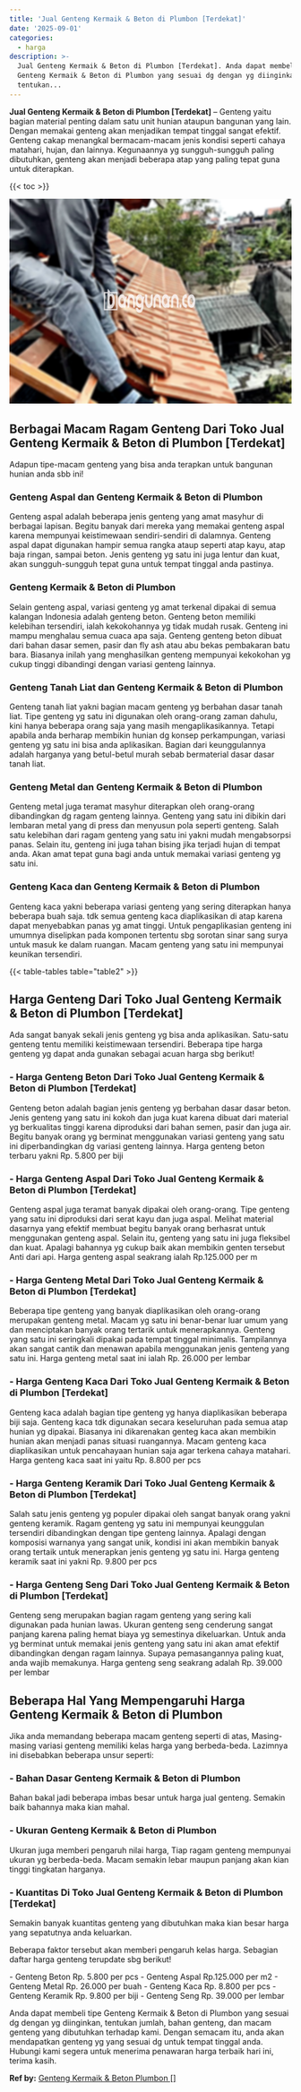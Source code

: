 ```yaml
---
title: 'Jual Genteng Kermaik & Beton di Plumbon [Terdekat]'
date: '2025-09-01'
categories:
  - harga
description: >-
  Jual Genteng Kermaik & Beton di Plumbon [Terdekat]. Anda dapat membeli tipe
  Genteng Kermaik & Beton di Plumbon yang sesuai dg dengan yg diinginkan,
  tentukan...
---
```


**Jual Genteng Kermaik & Beton di Plumbon \[Terdekat\]** – Genteng yaitu bagian material penting dalam satu unit hunian ataupun bangunan yang lain. Dengan memakai genteng akan menjadikan tempat tinggal sangat efektif. Genteng cakap menangkal bermacam-macam jenis kondisi seperti cahaya matahari, hujan, dan lainnya. Kegunaannya yg sungguh-sungguh paling dibutuhkan, genteng akan menjadi beberapa atap yang paling tepat guna untuk diterapkan.

{{< toc >}}

![Jual Genteng Kermaik & Beton di Plumbon [Terdekat]](/images/genteng-minimalis-murah15.png)

## Berbagai Macam Ragam Genteng Dari Toko Jual Genteng Kermaik & Beton di Plumbon \[Terdekat\]

Adapun tipe-macam genteng yang bisa anda terapkan untuk bangunan hunian anda sbb ini!

### Genteng Aspal dan Genteng Kermaik & Beton di Plumbon

Genteng aspal adalah beberapa jenis genteng yang amat masyhur di berbagai lapisan. Begitu banyak dari mereka yang memakai genteng aspal karena mempunyai keistimewaan sendiri-sendiri di dalamnya. Genteng aspal dapat digunakan hampir semua rangka ataup seperti atap kayu, atap baja ringan, sampai beton. Jenis genteng yg satu ini juga lentur dan kuat, akan sungguh-sungguh tepat guna untuk tempat tinggal anda pastinya.

### Genteng Kermaik & Beton di Plumbon

Selain genteng aspal, variasi genteng yg amat terkenal dipakai di semua kalangan Indonesia adalah genteng beton. Genteng beton memiliki kelebihan tersendiri, ialah kekokohannya yg tidak mudah rusak. Genteng ini mampu menghalau semua cuaca apa saja. Genteng genteng beton dibuat dari bahan dasar semen, pasir dan fly ash atau abu bekas pembakaran batu bara. Biasanya inilah yang menghasilkan genteng mempunyai kekokohan yg cukup tinggi dibandingi dengan variasi genteng lainnya.

### Genteng Tanah Liat dan Genteng Kermaik & Beton di Plumbon

Genteng tanah liat yakni bagian macam genteng yg berbahan dasar tanah liat. Tipe genteng yg satu ini digunakan oleh orang-orang zaman dahulu, kini hanya beberapa orang saja yang masih mengaplikasikannya. Tetapi apabila anda berharap membikin hunian dg konsep perkampungan, variasi genteng yg satu ini bisa anda aplikasikan. Bagian dari keunggulannya adalah harganya yang betul-betul murah sebab bermaterial dasar dasar tanah liat.

### Genteng Metal dan Genteng Kermaik & Beton di Plumbon

Genteng metal juga teramat masyhur diterapkan oleh orang-orang dibandingkan dg ragam genteng lainnya. Genteng yang satu ini dibikin dari lembaran metal yang di press dan menyusun pola seperti genteng. Salah satu kelebihan dari ragam genteng yang satu ini yakni mudah mengabsorpsi panas. Selain itu, genteng ini juga tahan bising jika terjadi hujan di tempat anda. Akan amat tepat guna bagi anda untuk memakai variasi genteng yg satu ini.

### Genteng Kaca dan Genteng Kermaik & Beton di Plumbon

Genteng kaca yakni beberapa variasi genteng yang sering diterapkan hanya beberapa buah saja. tdk semua genteng kaca diaplikasikan di atap karena dapat menyebabkan panas yg amat tinggi. Untuk pengaplikasian genteng ini umumnya diselipkan pada komponen tertentu sbg sorotan sinar sang surya untuk masuk ke dalam ruangan. Macam genteng yang satu ini mempunyai keunikan tersendiri.

{{< table-tables table="table2" >}}

## Harga Genteng Dari Toko Jual Genteng Kermaik & Beton di Plumbon \[Terdekat\]

Ada sangat banyak sekali jenis genteng yg bisa anda aplikasikan. Satu-satu genteng tentu memiliki keistimewaan tersendiri. Beberapa tipe harga genteng yg dapat anda gunakan sebagai acuan harga sbg berikut!

### \- Harga Genteng Beton Dari Toko Jual Genteng Kermaik & Beton di Plumbon \[Terdekat\]

Genteng beton adalah bagian jenis genteng yg berbahan dasar dasar beton. Jenis genteng yang satu ini kokoh dan juga kuat karena dibuat dari material yg berkualitas tinggi karena diproduksi dari bahan semen, pasir dan juga air. Begitu banyak orang yg berminat menggunakan variasi genteng yang satu ini diperbandingkan dg variasi genteng lainnya. Harga genteng beton terbaru yakni Rp. 5.800 per biji

### \- Harga Genteng Aspal Dari Toko Jual Genteng Kermaik & Beton di Plumbon \[Terdekat\]

Genteng aspal juga teramat banyak dipakai oleh orang-orang. Tipe genteng yang satu ini diproduksi dari serat kayu dan juga aspal. Melihat material dasarnya yang efektif membuat begitu banyak orang berhasrat untuk menggunakan genteng aspal. Selain itu, genteng yang satu ini juga fleksibel dan kuat. Apalagi bahannya yg cukup baik akan membikin genten tersebut Anti dari api. Harga genteng aspal seakrang ialah Rp.125.000 per m

### \- Harga Genteng Metal Dari Toko Jual Genteng Kermaik & Beton di Plumbon \[Terdekat\]

Beberapa tipe genteng yang banyak diaplikasikan oleh orang-orang merupakan genteng metal. Macam yg satu ini benar-benar luar umum yang dan menciptakan banyak orang tertarik untuk menerapkannya. Genteng yang satu ini seringkali dipakai pada tempat tinggal minimalis. Tampilannya akan sangat cantik dan menawan apabila menggunakan jenis genteng yang satu ini. Harga genteng metal saat ini ialah Rp. 26.000 per lembar

### \- Harga Genteng Kaca Dari Toko Jual Genteng Kermaik & Beton di Plumbon \[Terdekat\]

Genteng kaca adalah bagian tipe genteng yg hanya diaplikasikan beberapa biji saja. Genteng kaca tdk digunakan secara keseluruhan pada semua atap hunian yg dipakai. Biasanya ini dikarenakan genteg kaca akan membikin hunian akan menjadi panas situasi ruangannya. Macam genteng kaca diaplikasikan untuk pencahayaan hunian saja agar terkena cahaya matahari. Harga genteng kaca saat ini yaitu Rp. 8.800 per pcs

### \- Harga Genteng Keramik Dari Toko Jual Genteng Kermaik & Beton di Plumbon \[Terdekat\]

Salah satu jenis genteng yg populer dipakai oleh sangat banyak orang yakni genteng keramik. Ragam genteng yg satu ini mempunyai keunggulan tersendiri dibandingkan dengan tipe genteng lainnya. Apalagi dengan komposisi warnanya yang sangat unik, kondisi ini akan membikin banyak orang tertaik untuk menerapkan jenis genteng yg satu ini. Harga genteng keramik saat ini yakni Rp. 9.800 per pcs

### \- Harga Genteng Seng Dari Toko Jual Genteng Kermaik & Beton di Plumbon \[Terdekat\]

Genteng seng merupakan bagian ragam genteng yang sering kali digunakan pada hunian lawas. Ukuran genteng seng cenderung sangat panjang karena paling hemat biaya yg semestinya dikeluarkan. Untuk anda yg berminat untuk memakai jenis genteng yang satu ini akan amat efektif dibandingkan dengan ragam lainnya. Supaya pemasangannya paling kuat, anda wajib memakunya. Harga genteng seng seakrang adalah Rp. 39.000 per lembar

## Beberapa Hal Yang Mempengaruhi Harga Genteng Kermaik & Beton di Plumbon

Jika anda memandang beberapa macam genteng seperti di atas, Masing-masing variasi genteng memiliki kelas harga yang berbeda-beda. Lazimnya ini disebabkan beberapa unsur seperti:

### \- Bahan Dasar Genteng Kermaik & Beton di Plumbon

Bahan bakal jadi beberapa imbas besar untuk harga jual genteng. Semakin baik bahannya maka kian mahal.

### \- Ukuran Genteng Kermaik & Beton di Plumbon

Ukuran juga memberi pengaruh nilai harga, Tiap ragam genteng mempunyai ukuran yg berbeda-beda. Macam semakin lebar maupun panjang akan kian tinggi tingkatan harganya.

### \- Kuantitas Di Toko Jual Genteng Kermaik & Beton di Plumbon \[Terdekat\]

Semakin banyak kuantitas genteng yang dibutuhkan maka kian besar harga yang sepatutnya anda keluarkan.

Beberapa faktor tersebut akan memberi pengaruh kelas harga. Sebagian daftar harga genteng terupdate sbg berikut!

\- Genteng Beton Rp. 5.800 per pcs - Genteng Aspal Rp.125.000 per m2 - Genteng Metal Rp. 26.000 per buah - Genteng Kaca Rp. 8.800 per pcs - Genteng Keramik Rp. 9.800 per biji - Genteng Seng Rp. 39.000 per lembar

Anda dapat membeli tipe Genteng Kermaik & Beton di Plumbon yang sesuai dg dengan yg diinginkan, tentukan jumlah, bahan genteng, dan macam genteng yang dibutuhkan terhadap kami. Dengan semacam itu, anda akan mendapatkan genteng yg yang sesuai dg untuk tempat tinggal anda. Hubungi kami segera untuk menerima penawaran harga terbaik hari ini, terima kasih.

**Ref by:**  [Genteng Kermaik & Beton  Plumbon []](https://id.wikipedia.org/wiki/Genteng)
